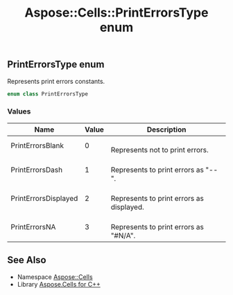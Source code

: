 ﻿---
title: Aspose::Cells::PrintErrorsType enum
linktitle: PrintErrorsType
second_title: Aspose.Cells for C++ API Reference
description: 'Aspose::Cells::PrintErrorsType enum. Represents print errors constants in C++.'
type: docs
weight: 24100
url: /cpp/aspose.cells/printerrorstype/
---
## PrintErrorsType enum


Represents print errors constants.

```cpp
enum class PrintErrorsType
```

### Values

| Name | Value | Description |
| --- | --- | --- |
| PrintErrorsBlank | 0 | <br>Represents not to print errors. |
| PrintErrorsDash | 1 | <br>Represents to print errors as "--". |
| PrintErrorsDisplayed | 2 | <br>Represents to print errors as displayed. |
| PrintErrorsNA | 3 | <br>Represents to print errors as "#N/A". |

## See Also

* Namespace [Aspose::Cells](../)
* Library [Aspose.Cells for C++](../../)
